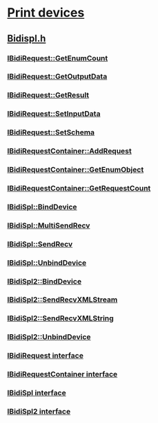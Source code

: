 # [Print devices](../_print/index.md)
## [Bidispl.h](index.md)
### [IBidiRequest::GetEnumCount](../bidispl/nf-bidispl-ibidirequest-getenumcount.md)
### [IBidiRequest::GetOutputData](../bidispl/nf-bidispl-ibidirequest-getoutputdata.md)
### [IBidiRequest::GetResult](../bidispl/nf-bidispl-ibidirequest-getresult.md)
### [IBidiRequest::SetInputData](../bidispl/nf-bidispl-ibidirequest-setinputdata.md)
### [IBidiRequest::SetSchema](../bidispl/nf-bidispl-ibidirequest-setschema.md)
### [IBidiRequestContainer::AddRequest](../bidispl/nf-bidispl-ibidirequestcontainer-addrequest.md)
### [IBidiRequestContainer::GetEnumObject](../bidispl/nf-bidispl-ibidirequestcontainer-getenumobject.md)
### [IBidiRequestContainer::GetRequestCount](../bidispl/nf-bidispl-ibidirequestcontainer-getrequestcount.md)
### [IBidiSpl::BindDevice](../bidispl/nf-bidispl-ibidispl-binddevice.md)
### [IBidiSpl::MultiSendRecv](../bidispl/nf-bidispl-ibidispl-multisendrecv.md)
### [IBidiSpl::SendRecv](../bidispl/nf-bidispl-ibidispl-sendrecv.md)
### [IBidiSpl::UnbindDevice](../bidispl/nf-bidispl-ibidispl-unbinddevice.md)
### [IBidiSpl2::BindDevice](../bidispl/nf-bidispl-ibidispl2-binddevice.md)
### [IBidiSpl2::SendRecvXMLStream](../bidispl/nf-bidispl-ibidispl2-sendrecvxmlstream.md)
### [IBidiSpl2::SendRecvXMLString](../bidispl/nf-bidispl-ibidispl2-sendrecvxmlstring.md)
### [IBidiSpl2::UnbindDevice](../bidispl/nf-bidispl-ibidispl2-unbinddevice.md)
### [IBidiRequest interface](../bidispl/nn-bidispl-ibidirequest.md)
### [IBidiRequestContainer interface](../bidispl/nn-bidispl-ibidirequestcontainer.md)
### [IBidiSpl interface](../bidispl/nn-bidispl-ibidispl.md)
### [IBidiSpl2 interface](../bidispl/nn-bidispl-ibidispl2.md)

